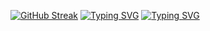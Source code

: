 [![GitHub Streak](https://streak-stats.demolab.com/?user=TuanAnhNQ333)](https://git.io/streak-stats)
[![Typing SVG](https://readme-typing-svg.demolab.com/?lines=Hello+everyone;Welcome+to+my+profile)](https://git.io/typing-svg)
[![Typing SVG](https://readme-typing-svg.demolab.com/?lines=First+line+of+text;Second+line+of+text)](https://git.io/typing-svg)
<!---

TuanAnhNQ333/TuanAnhNQ333 is a ✨ special ✨ repository because its `README.md` (this file) appears on your GitHub profile.
You can click the Preview link to take a look at your changes.
--->

